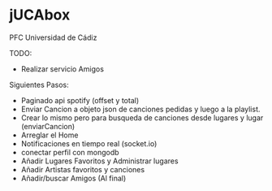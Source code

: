 # jUCAbox

PFC Universidad de Cádiz

TODO:
- Realizar servicio Amigos

Siguientes Pasos:
- Paginado api spotify (offset y total)
- Enviar Cancion a objeto json de canciones pedidas y luego a la playlist.
- Crear lo mismo pero para busqueda de canciones desde lugares y lugar (enviarCancion)
- Arreglar el Home
- Notificaciones en tiempo real (socket.io)
- conectar perfil con mongodb
- Añadir Lugares Favoritos y Administrar lugares
- Añadir Artistas favoritos y canciones
- Añadir/buscar Amigos (Al final)
